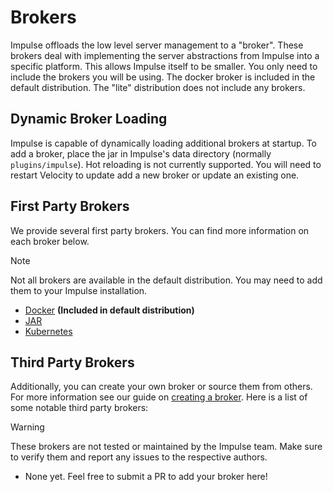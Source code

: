 # Brokers

Impulse offloads the low level server management to a "broker". These brokers deal with implementing the server
abstractions from Impulse into a specific platform. This allows Impulse itself to be smaller. You only need to include
the brokers you will be using. The docker broker is included in the default distribution. The "lite" distribution does
not include any brokers.

## Dynamic Broker Loading

Impulse is capable of dynamically loading additional brokers at startup. To add a broker, place the jar in
Impulse's data directory (normally `plugins/impulse`). Hot reloading is not currently supported. You will need to
restart Velocity to update add a new broker or update an existing one.

## First Party Brokers

We provide several first party brokers. You can find more information on each broker below.
> [!NOTE]
> Not all brokers are available in the default distribution. You may need to add them to your Impulse installation.

- [Docker](docker-broker.md) **(Included in default distribution)**
- [JAR]()
- [Kubernetes]()

## Third Party Brokers

Additionally, you can create your own broker or source them from others. For more information see our guide
on [creating a broker](../contributing/creating-a-broker.md). Here is a list of some notable third party brokers:
> [!WARNING]
> These brokers are not tested or maintained by the Impulse team. Make sure to verify them and report any issues to the
> respective authors.

- None yet. Feel free to submit a PR to add your broker here!
